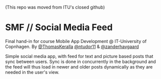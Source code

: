 (This repo was moved from ITU's closed github)

# SMF // Social Media Feed

Final hand-in for course Mobile App Development @ IT-University of Copnhagen.
By [@ThomasKeralla](https://github.com/thomaskeralla) [@ntudor11](https://github.com/ntudor11) & [@zanderhavgaard](https://github.com/zanderhavgaard)

Simple social media app, with feed for text and picture based posts that sync between users.
Sync is done in concurrently in the background and the feed will thus load in newer and older posts dynamically as they are needed in the user's view.

